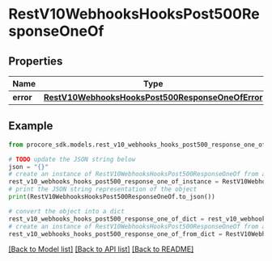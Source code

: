 # RestV10WebhooksHooksPost500ResponseOneOf


## Properties

Name | Type | Description | Notes
------------ | ------------- | ------------- | -------------
**error** | [**RestV10WebhooksHooksPost500ResponseOneOfError**](RestV10WebhooksHooksPost500ResponseOneOfError.md) |  | [optional] 

## Example

```python
from procore_sdk.models.rest_v10_webhooks_hooks_post500_response_one_of import RestV10WebhooksHooksPost500ResponseOneOf

# TODO update the JSON string below
json = "{}"
# create an instance of RestV10WebhooksHooksPost500ResponseOneOf from a JSON string
rest_v10_webhooks_hooks_post500_response_one_of_instance = RestV10WebhooksHooksPost500ResponseOneOf.from_json(json)
# print the JSON string representation of the object
print(RestV10WebhooksHooksPost500ResponseOneOf.to_json())

# convert the object into a dict
rest_v10_webhooks_hooks_post500_response_one_of_dict = rest_v10_webhooks_hooks_post500_response_one_of_instance.to_dict()
# create an instance of RestV10WebhooksHooksPost500ResponseOneOf from a dict
rest_v10_webhooks_hooks_post500_response_one_of_from_dict = RestV10WebhooksHooksPost500ResponseOneOf.from_dict(rest_v10_webhooks_hooks_post500_response_one_of_dict)
```
[[Back to Model list]](../README.md#documentation-for-models) [[Back to API list]](../README.md#documentation-for-api-endpoints) [[Back to README]](../README.md)


